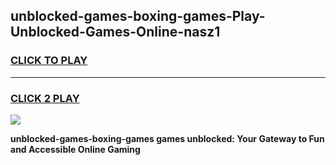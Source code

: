 
## unblocked-games-boxing-games-Play-Unblocked-Games-Online-nasz1
<h3>
<a href="https://premium76.site?title=unblocked-games-boxing-games&ref=24A">CLICK TO PLAY</a></h3>
<hr>

<h3>
<a href="https://premium76.site?title=unblocked-games-boxing-games&ref=24A">CLICK 2 PLAY</a>
  
</h3>

<a href="https://premium76.site?title=unblocked-games-boxing-games&ref=24A"><img src="https://clearcache.store/games.png"></a>


**unblocked-games-boxing-games games unblocked: Your Gateway to Fun and Accessible Online Gaming**
